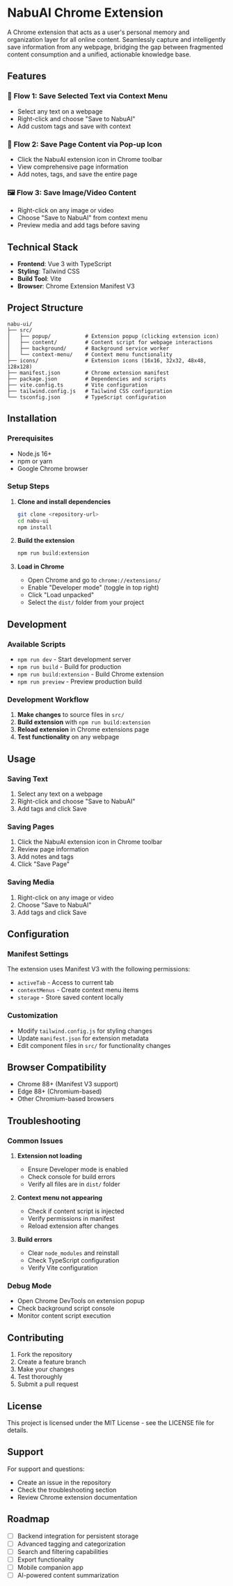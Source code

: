 # NabuAI Chrome Extension

A Chrome extension that acts as a user's personal memory and organization layer for all online content. Seamlessly capture and intelligently save information from any webpage, bridging the gap between fragmented content consumption and a unified, actionable knowledge base.

## Features

### 🎯 **Flow 1: Save Selected Text via Context Menu**
- Select any text on a webpage
- Right-click and choose "Save to NabuAI"
- Add custom tags and save with context

### 🚀 **Flow 2: Save Page Content via Pop-up Icon**
- Click the NabuAI extension icon in Chrome toolbar
- View comprehensive page information
- Add notes, tags, and save the entire page

### 🖼️ **Flow 3: Save Image/Video Content**
- Right-click on any image or video
- Choose "Save to NabuAI" from context menu
- Preview media and add tags before saving

## Technical Stack

- **Frontend**: Vue 3 with TypeScript
- **Styling**: Tailwind CSS
- **Build Tool**: Vite
- **Browser**: Chrome Extension Manifest V3

## Project Structure

```
nabu-ui/
├── src/
│   ├── popup/           # Extension popup (clicking extension icon)
│   ├── content/         # Content script for webpage interactions
│   ├── background/      # Background service worker
│   └── context-menu/    # Context menu functionality
├── icons/               # Extension icons (16x16, 32x32, 48x48, 128x128)
├── manifest.json        # Chrome extension manifest
├── package.json         # Dependencies and scripts
├── vite.config.ts       # Vite configuration
├── tailwind.config.js   # Tailwind CSS configuration
└── tsconfig.json        # TypeScript configuration
```

## Installation

### Prerequisites
- Node.js 16+ 
- npm or yarn
- Google Chrome browser

### Setup Steps

1. **Clone and install dependencies**
   ```bash
   git clone <repository-url>
   cd nabu-ui
   npm install
   ```

2. **Build the extension**
   ```bash
   npm run build:extension
   ```

3. **Load in Chrome**
   - Open Chrome and go to `chrome://extensions/`
   - Enable "Developer mode" (toggle in top right)
   - Click "Load unpacked"
   - Select the `dist/` folder from your project

## Development

### Available Scripts

- `npm run dev` - Start development server
- `npm run build` - Build for production
- `npm run build:extension` - Build Chrome extension
- `npm run preview` - Preview production build

### Development Workflow

1. **Make changes** to source files in `src/`
2. **Build extension** with `npm run build:extension`
3. **Reload extension** in Chrome extensions page
4. **Test functionality** on any webpage

## Usage

### Saving Text
1. Select any text on a webpage
2. Right-click and choose "Save to NabuAI"
3. Add tags and click Save

### Saving Pages
1. Click the NabuAI extension icon in Chrome toolbar
2. Review page information
3. Add notes and tags
4. Click "Save Page"

### Saving Media
1. Right-click on any image or video
2. Choose "Save to NabuAI"
3. Add tags and click Save

## Configuration

### Manifest Settings
The extension uses Manifest V3 with the following permissions:
- `activeTab` - Access to current tab
- `contextMenus` - Create context menu items
- `storage` - Store saved content locally

### Customization
- Modify `tailwind.config.js` for styling changes
- Update `manifest.json` for extension metadata
- Edit component files in `src/` for functionality changes

## Browser Compatibility

- Chrome 88+ (Manifest V3 support)
- Edge 88+ (Chromium-based)
- Other Chromium-based browsers

## Troubleshooting

### Common Issues

1. **Extension not loading**
   - Ensure Developer mode is enabled
   - Check console for build errors
   - Verify all files are in `dist/` folder

2. **Context menu not appearing**
   - Check if content script is injected
   - Verify permissions in manifest
   - Reload extension after changes

3. **Build errors**
   - Clear `node_modules` and reinstall
   - Check TypeScript configuration
   - Verify Vite configuration

### Debug Mode
- Open Chrome DevTools on extension popup
- Check background script console
- Monitor content script execution

## Contributing

1. Fork the repository
2. Create a feature branch
3. Make your changes
4. Test thoroughly
5. Submit a pull request

## License

This project is licensed under the MIT License - see the LICENSE file for details.

## Support

For support and questions:
- Create an issue in the repository
- Check the troubleshooting section
- Review Chrome extension documentation

## Roadmap

- [ ] Backend integration for persistent storage
- [ ] Advanced tagging and categorization
- [ ] Search and filtering capabilities
- [ ] Export functionality
- [ ] Mobile companion app
- [ ] AI-powered content summarization
